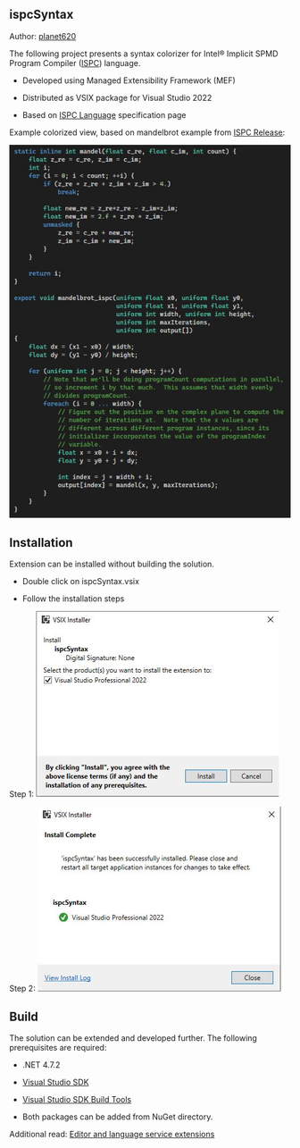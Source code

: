 ## ispcSyntax ##

Author: [planet620]

The following project presents a syntax colorizer for Intel® Implicit SPMD Program Compiler ([ISPC]) language.

* Developed using Managed Extensibility Framework (MEF)

* Distributed as VSIX package for Visual Studio 2022

* Based on [ISPC Language] specification page

Example colorized view, based on mandelbrot example from [ISPC Release]:

![Example view](example.jpg)

## Installation ##

Extension can be installed without building the solution.

* Double click on ispcSyntax.vsix

* Follow the installation steps

Step 1:
![Step1](install1.jpg)

Step 2:
![Step2](install2.jpg)

## Build ##

The solution can be extended and developed further. The following prerequisites are required:

* .NET 4.7.2

* [Visual Studio SDK]

* [Visual Studio SDK Build Tools]

* Both packages can be added from NuGet directory.


Additional read: [Editor and language service extensions]

[//]: # (links)

   [planet620]: <https://mpolaczyk.pl>
   [Visual Studio SDK]: <https://www.nuget.org/packages/Microsoft.VisualStudio.Sdk>
   [Visual Studio SDK Build Tools]: <https://www.nuget.org/packages/Microsoft.VSSDK.BuildTools>
   [ISPC]: <https://ispc.github.io/index.html>
   [ISPC Language]: <https://ispc.github.io/ispc.html#the-ispc-language>
   [ISPC Release]: <https://github.com/ispc/ispc/releases/download/v1.19.0/ispc-v1.19.0-windows.zip>
   [Editor and language service extensions]: <https://learn.microsoft.com/en-us/visualstudio/extensibility/editor-and-language-service-extensions?view=vs-2022>